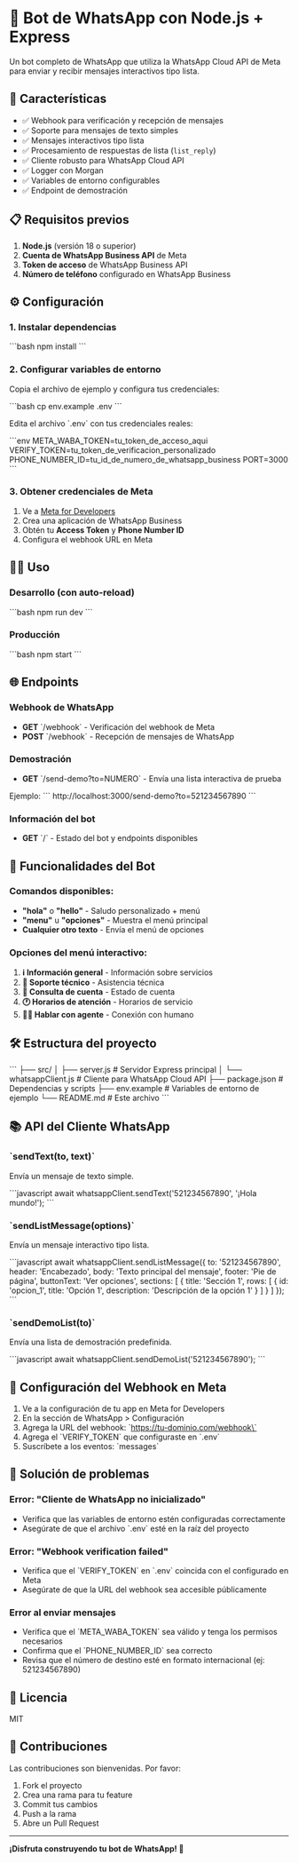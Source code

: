 # 🤖 Bot de WhatsApp con Node.js + Express

Un bot completo de WhatsApp que utiliza la WhatsApp Cloud API de Meta para enviar y recibir mensajes interactivos tipo lista.

## 🚀 Características

- ✅ Webhook para verificación y recepción de mensajes
- ✅ Soporte para mensajes de texto simples
- ✅ Mensajes interactivos tipo lista
- ✅ Procesamiento de respuestas de lista (`list_reply`)
- ✅ Cliente robusto para WhatsApp Cloud API
- ✅ Logger con Morgan
- ✅ Variables de entorno configurables
- ✅ Endpoint de demostración

## 📋 Requisitos previos

1. **Node.js** (versión 18 o superior)
2. **Cuenta de WhatsApp Business API** de Meta
3. **Token de acceso** de WhatsApp Business API
4. **Número de teléfono** configurado en WhatsApp Business

## ⚙️ Configuración

### 1. Instalar dependencias

\`\`\`bash
npm install
\`\`\`

### 2. Configurar variables de entorno

Copia el archivo de ejemplo y configura tus credenciales:

\`\`\`bash
cp env.example .env
\`\`\`

Edita el archivo \`.env\` con tus credenciales reales:

\`\`\`env
META_WABA_TOKEN=tu_token_de_acceso_aqui
VERIFY_TOKEN=tu_token_de_verificacion_personalizado
PHONE_NUMBER_ID=tu_id_de_numero_de_whatsapp_business
PORT=3000
\`\`\`

### 3. Obtener credenciales de Meta

1. Ve a [Meta for Developers](https://developers.facebook.com/)
2. Crea una aplicación de WhatsApp Business
3. Obtén tu **Access Token** y **Phone Number ID**
4. Configura el webhook URL en Meta

## 🏃‍♂️ Uso

### Desarrollo (con auto-reload)
\`\`\`bash
npm run dev
\`\`\`

### Producción
\`\`\`bash
npm start
\`\`\`

## 🌐 Endpoints

### Webhook de WhatsApp
- **GET** \`/webhook\` - Verificación del webhook de Meta
- **POST** \`/webhook\` - Recepción de mensajes de WhatsApp

### Demostración
- **GET** \`/send-demo?to=NUMERO\` - Envía una lista interactiva de prueba

Ejemplo:
\`\`\`
http://localhost:3000/send-demo?to=521234567890
\`\`\`

### Información del bot
- **GET** \`/\` - Estado del bot y endpoints disponibles

## 📱 Funcionalidades del Bot

### Comandos disponibles:
- **"hola"** o **"hello"** - Saludo personalizado + menú
- **"menu"** u **"opciones"** - Muestra el menú principal
- **Cualquier otro texto** - Envía el menú de opciones

### Opciones del menú interactivo:
1. **ℹ️ Información general** - Información sobre servicios
2. **🔧 Soporte técnico** - Asistencia técnica
3. **👤 Consulta de cuenta** - Estado de cuenta
4. **🕐 Horarios de atención** - Horarios de servicio
5. **👨‍💼 Hablar con agente** - Conexión con humano

## 🛠️ Estructura del proyecto

\`\`\`
├── src/
│   ├── server.js           # Servidor Express principal
│   └── whatsappClient.js   # Cliente para WhatsApp Cloud API
├── package.json            # Dependencias y scripts
├── env.example            # Variables de entorno de ejemplo
└── README.md              # Este archivo
\`\`\`

## 📚 API del Cliente WhatsApp

### \`sendText(to, text)\`
Envía un mensaje de texto simple.

\`\`\`javascript
await whatsappClient.sendText('521234567890', '¡Hola mundo!');
\`\`\`

### \`sendListMessage(options)\`
Envía un mensaje interactivo tipo lista.

\`\`\`javascript
await whatsappClient.sendListMessage({
  to: '521234567890',
  header: 'Encabezado',
  body: 'Texto principal del mensaje',
  footer: 'Pie de página',
  buttonText: 'Ver opciones',
  sections: [
    {
      title: 'Sección 1',
      rows: [
        {
          id: 'opcion_1',
          title: 'Opción 1',
          description: 'Descripción de la opción 1'
        }
      ]
    }
  ]
});
\`\`\`

### \`sendDemoList(to)\`
Envía una lista de demostración predefinida.

\`\`\`javascript
await whatsappClient.sendDemoList('521234567890');
\`\`\`

## 🔧 Configuración del Webhook en Meta

1. Ve a la configuración de tu app en Meta for Developers
2. En la sección de WhatsApp > Configuración
3. Agrega la URL del webhook: \`https://tu-dominio.com/webhook\`
4. Agrega el \`VERIFY_TOKEN\` que configuraste en \`.env\`
5. Suscríbete a los eventos: \`messages\`

## 🚨 Solución de problemas

### Error: "Cliente de WhatsApp no inicializado"
- Verifica que las variables de entorno estén configuradas correctamente
- Asegúrate de que el archivo \`.env\` esté en la raíz del proyecto

### Error: "Webhook verification failed"
- Verifica que el \`VERIFY_TOKEN\` en \`.env\` coincida con el configurado en Meta
- Asegúrate de que la URL del webhook sea accesible públicamente

### Error al enviar mensajes
- Verifica que el \`META_WABA_TOKEN\` sea válido y tenga los permisos necesarios
- Confirma que el \`PHONE_NUMBER_ID\` sea correcto
- Revisa que el número de destino esté en formato internacional (ej: 521234567890)

## 📄 Licencia

MIT

## 🤝 Contribuciones

Las contribuciones son bienvenidas. Por favor:
1. Fork el proyecto
2. Crea una rama para tu feature
3. Commit tus cambios
4. Push a la rama
5. Abre un Pull Request

---

**¡Disfruta construyendo tu bot de WhatsApp! 🎉**
